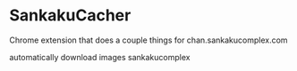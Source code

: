 # SankakuCacher
Chrome extension that does a couple things for chan.sankakucomplex.com

automatically download images sankakucomplex
